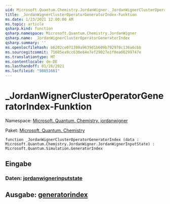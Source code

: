 ```yaml
---
uid: Microsoft.Quantum.Chemistry.JordanWigner._JordanWignerClusterOperatorGeneratorIndex
title: _JordanWignerClusterOperatorGeneratorIndex-Funktion
ms.date: 1/23/2021 12:00:00 AM
ms.topic: article
qsharp.kind: function
qsharp.namespace: Microsoft.Quantum.Chemistry.JordanWigner
qsharp.name: _JordanWignerClusterOperatorGeneratorIndex
qsharp.summary: ''
ms.openlocfilehash: b6202ce071399a9639d1b609b792978c136a6cbb
ms.sourcegitcommit: 71605ea9cc630e84e7ef29027e1f0ea06299747e
ms.translationtype: MT
ms.contentlocale: de-DE
ms.lasthandoff: 01/26/2021
ms.locfileid: "98851661"
---
```

# <a name="_jordanwignerclusteroperatorgeneratorindex-function"></a>_JordanWignerClusterOperatorGeneratorIndex-Funktion

Namespace: [Microsoft. Quantum. Chemistry. jordanwigner](xref:Microsoft.Quantum.Chemistry.JordanWigner)

Paket: [Microsoft. Quantum. Chemistry](https://nuget.org/packages/Microsoft.Quantum.Chemistry)




```qsharp
function _JordanWignerClusterOperatorGeneratorIndex (data : Microsoft.Quantum.Chemistry.JordanWigner.JordanWignerInputState) : Microsoft.Quantum.Simulation.GeneratorIndex
```


## <a name="input"></a>Eingabe

### <a name="data--jordanwignerinputstate"></a>Daten: [jordanwignerinputstate](xref:Microsoft.Quantum.Chemistry.JordanWigner.JordanWignerInputState)





## <a name="output--generatorindex"></a>Ausgabe: [generatorindex](xref:Microsoft.Quantum.Simulation.GeneratorIndex)

